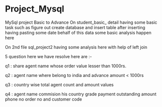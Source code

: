 # Project_Mysql
MySql project Basic to Advance 
On student_basic_ detail
having some basic task such as figure out 
create database and insert table
after inserting having pasting some date 
behalf of this data some basic analysis happen here




On 2nd file sql_project2 having some analysis here
with help of left join 



5 question here we have resolve here are :- 

 q1 : share agent name whose order value lesser than 1000rs. 
 
 
 q2 : agent name where belong to india and advance amount < 1000rs
 
 
 q3 : country wise total agent count and amount values
 
 
 q4 : agent name commision his country  grade payment outstanding amount phone no  order no and customer code 
